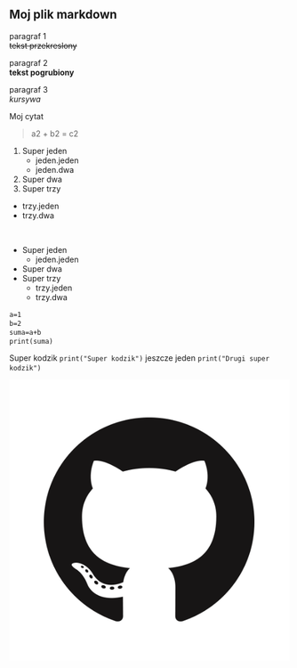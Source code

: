 ## Moj plik markdown

paragraf 1 </br>
~~tekst przekreslony~~

paragraf 2 </br>
**tekst pogrubiony**

paragraf 3 </br>
*kursywa*

Moj cytat

>a2 + b2 = c2

1. Super jeden
   * jeden.jeden
   * jeden.dwa
2. Super dwa
3. Super trzy
  * trzy.jeden
  * trzy.dwa
  
</br>

* Super jeden
  - jeden.jeden
* Super dwa
* Super trzy
  - trzy.jeden
  - trzy.dwa

~~~
a=1
b=2
suma=a+b
print(suma)
~~~

Super kodzik `print("Super kodzik")` jeszcze jeden `print("Drugi super kodzik")`

![src/GitHub-Mark.png](src/GitHub-Mark.png)


